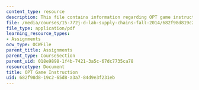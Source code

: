 ```yaml
---
content_type: resource
description: This file contains information regarding OPT game instruction.
file: /media/courses/15-772j-d-lab-supply-chains-fall-2014/682f98d819c265d8a3a784d9e3f231eb_MIT15_772JF14_OPT_Instruc.pdf
file_type: application/pdf
learning_resource_types:
- Assignments
ocw_type: OCWFile
parent_title: Assignments
parent_type: CourseSection
parent_uid: 018e9898-1f4b-7421-3a5c-67dc7735ca78
resourcetype: Document
title: OPT Game Instruction
uid: 682f98d8-19c2-65d8-a3a7-84d9e3f231eb
---
```

